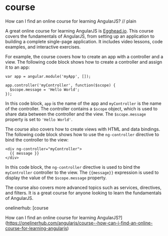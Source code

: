 # course

How can I find an online course for learning AngularJS?
// plain

A great online course for learning AngularJS is [Egghead.io](https://egghead.io/courses/angularjs-applications-from-scratch). This course covers the fundamentals of AngularJS, from setting up an application to building a complete single-page application. It includes video lessons, code examples, and interactive exercises.

For example, the course covers how to create an app with a controller and a view. The following code block shows how to create a controller and assign it to an app:

```
var app = angular.module('myApp', []);

app.controller('myController', function($scope) {
  $scope.message = 'Hello World';
});
```

In this code block, `app` is the name of the app and `myController` is the name of the controller. The controller contains a `$scope` object, which is used to share data between the controller and the view. The `$scope.message` property is set to `'Hello World'`.

The course also covers how to create views with HTML and data bindings. The following code block shows how to use the `ng-controller` directive to bind the controller to the view:

```
<div ng-controller="myController">
  {{ message }}
</div>
```

In this code block, the `ng-controller` directive is used to bind the `myController` controller to the view. The `{{message}}` expression is used to display the value of the `$scope.message` property.

The course also covers more advanced topics such as services, directives, and filters. It is a great course for anyone looking to learn the fundamentals of AngularJS.

onelinerhub: [course

How can I find an online course for learning AngularJS?](https://onelinerhub.com/angularjs/course--how-can-i-find-an-online-course-for-learning-angularjs)